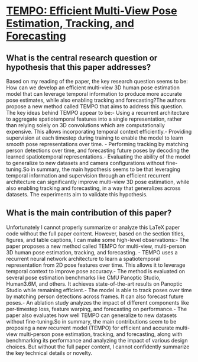 # [TEMPO: Efficient Multi-View Pose Estimation, Tracking, and Forecasting](https://arxiv.org/abs/2309.07910)

## What is the central research question or hypothesis that this paper addresses?

Based on my reading of the paper, the key research question seems to be: How can we develop an efficient multi-view 3D human pose estimation model that can leverage temporal information to produce more accurate pose estimates, while also enabling tracking and forecasting?The authors propose a new method called TEMPO that aims to address this question. The key ideas behind TEMPO appear to be:- Using a recurrent architecture to aggregate spatiotemporal features into a single representation, rather than relying solely on 3D convolutions which are computationally expensive. This allows incorporating temporal context efficiently.- Providing supervision at each timestep during training to enable the model to learn smooth pose representations over time. - Performing tracking by matching person detections over time, and forecasting future poses by decoding the learned spatiotemporal representations.- Evaluating the ability of the model to generalize to new datasets and camera configurations without fine-tuning.So in summary, the main hypothesis seems to be that leveraging temporal information and supervision through an efficient recurrent architecture can significantly improve multi-view 3D pose estimation, while also enabling tracking and forecasting, in a way that generalizes across datasets. The experiments aim to validate this hypothesis.


## What is the main contribution of this paper?

Unfortunately I cannot properly summarize or analyze this LaTeX paper code without the full paper content. However, based on the section titles, figures, and table captions, I can make some high-level observations:- The paper proposes a new method called TEMPO for multi-view, multi-person 3D human pose estimation, tracking, and forecasting. - TEMPO uses a recurrent neural network architecture to learn a spatiotemporal representation from 2D pose features over time. This allows it to leverage temporal context to improve pose accuracy.- The method is evaluated on several pose estimation benchmarks like CMU Panoptic Studio, Human3.6M, and others. It achieves state-of-the-art results on Panoptic Studio while remaining efficient.- The model is able to track poses over time by matching person detections across frames. It can also forecast future poses.- An ablation study analyzes the impact of different components like per-timestep loss, feature warping, and forecasting on performance.- The paper also evaluates how well TEMPO can generalize to new datasets without fine-tuning.So in summary, the main contributions seem to be proposing a new recurrent model (TEMPO) for efficient and accurate multi-view multi-person pose estimation, tracking, and forecasting, along with benchmarking its performance and analyzing the impact of various design choices. But without the full paper content, I cannot confidently summarize the key technical details or novelty.

